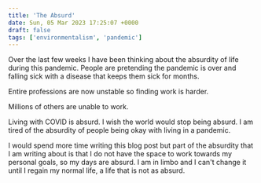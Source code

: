 ```yaml
---
title: 'The Absurd'
date: Sun, 05 Mar 2023 17:25:07 +0000
draft: false
tags: ['environmentalism', 'pandemic']
---
```


Over the last few weeks I have been thinking about the absurdity of life during this pandemic. People are pretending the pandemic is over and falling sick with a disease that keeps them sick for months.

Entire professions are now unstable so finding work is harder.

Millions of others are unable to work.

Living with COVID is absurd. I wish the world would stop being absurd. I am tired of the absurdity of people being okay with living in a pandemic.

I would spend more time writing this blog post but part of the absurdity that I am writing about is that I do not have the space to work towards my personal goals, so my days are absurd. I am in limbo and I can't change it until I regain my normal life, a life that is not as absurd.